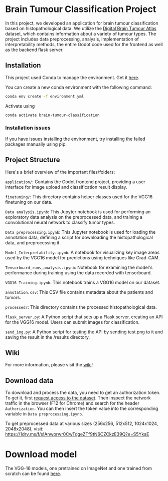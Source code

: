 # Brain Tumour Classification Project

In this project, we developed an application for brain tumour classification based on histopathological data. We utilize the [Digital Brain Tumour Atlas](https://www.nature.com/articles/s41597-022-01157-0) dataset, which contains information about a variety of tumour types. The project includes data preprocessing, analysis, implementation of interpretability methods, the entire Godot code used for the frontend as well as the backend flask server.

## Installation

This project used Conda to manage the environment. Get it [here](https://www.anaconda.com/download).

You can create a new conda environment with the following command:

```bash
conda env create -f environment.yml
```

Activate using 

```bash
conda activate brain-tumour-classification
```

### Installation issues

If you have issues installing the environment, try installing the failed packages manually using pip.

## Project Structure
Here's a brief overview of the important files/folders:

`application/`: Contains the Godot frontend project, providing a user interface for image upload and classification result display.

`finetuning/`: This directory contains helper classes used for the VGG16 finetuning on our data.

`Data analysis.ipynb`: This Jupyter notebook is used for performing an exploratory data analysis on the preprocessed data, and training a convolutional neural network to classify tumor types.

`Data preprocessing.ipynb`: This Jupyter notebook is used for loading the annotation data, defining a script for downloading the histopathological data, and preprocessing it.

`Model_Interpretability.ipynb`: A notebook for visualizing key image areas used by the VGG16 model for predictions using techniques like Grad-CAM.

`Tensorboard_runs_analysis.ipynb`: Notebook for examining the model's performance during training using the data recorded with tensorboard.

`VGG16 Training.ipynb`: This notebook trains a VGG16 model on our dataset.

`annotation.csv`: This CSV file contains metadata about the patients and tumors.

`processed/`: This directory contains the processed histopathological data.

`flask_server.py`: A Python script that sets up a Flask server, creating an API for the VGG16 model. Users can submit images for classification.

`send_img.py`: A Python script for testing the API by sending test.png to it and saving the result in the /results directory.

## Wiki

For more information, please visit the [wiki](https://github.com/zebleck/Brain-Tumour-Analysis/wiki)!

## Download data

To download and process the data, you need to get an authorization token. To get it, first [request access to the dataset](https://data-proxy.ebrains.eu/datasets/8fc108ab-e2b4-406f-8999-60269dc1f994). Then inspect the network traffic in the browser (F12 for Chrome) and search for the header `Authorization`. You can then insert the token value into the corresponding variable in `Data preprocessing.ipynb`.

To get preprocessed data at various sizes (256x256, 512x512, 1024x1024, 2048x2048), visit: https://1drv.ms/f/s!Anworwr0CwTdgeZTf9tN6CZCkzE39Q?e=S5YkaE

# Download model

The VGG-16 models, one pretrained on ImageNet and one trained from scratch can be found [here](https://1drv.ms/f/s!Anworwr0CwTdg7JPAVt2zCHYm_mV9w?e=ejehBW).
